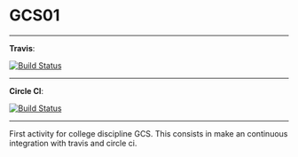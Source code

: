 # GCS01

----

**Travis**:

[![Build Status](https://travis-ci.org/gabrielsclimaco/GCS01.svg?branch=master)](https://travis-ci.org/gabrielsclimaco/GCS01)

----

**Circle CI**:

[![Build Status](http://circleci-badges-max.herokuapp.com/img/gabrielsclimaco/GCS01?token=e91b0a2ff7b73fd875a9b91ccd500fd5194af9c8)](https://circleci.com/gh/gabrielsclimaco/GCS01)

----

First activity for college discipline GCS. This consists in make an continuous integration with travis and circle ci.
